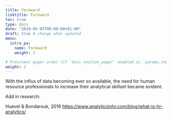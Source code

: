 ```yaml
---
title: Foreward
linktitle: Foreward
toc: true
type: docs
date: "2019-05-05T00:00:00+01:00"
draft: true # change when updated
menu:
  intro_pa:
    name: Foreward
    weight: 2

# Prev/next pager order (if `docs_section_pager` enabled in `params.toml`)
weight: 2
---
```


With the influx of data becoming ever so available, the need for human resource professionals to increase their analytical skillset became evident. 

Add in research: 

Huevel & Bondarouk, 2016
https://www.analyticsinhr.com/blog/what-is-hr-analytics/